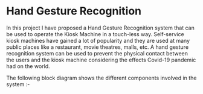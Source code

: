 # Hand Gesture Recognition
In this project I have proposed a Hand Gesture Recognition system that can be used to operate the Kiosk Machine in a touch-less way. Self-service kiosk machines have gained a lot of popularity and they are used at many public places like a restaurant, movie theatres, malls, etc. A hand gesture recognition system can be used to prevent the physical contact between the users and the kiosk machine considering the effects Covid-19 pandemic had on the world.
<p> The following block diagram shows the different components involved in the system :-</p>
<p align="center"
   <img src="https://github.com/Nikxiii/Hand-Gesture-Recognition/blob/master/gestures.jpg">
   <p/>

